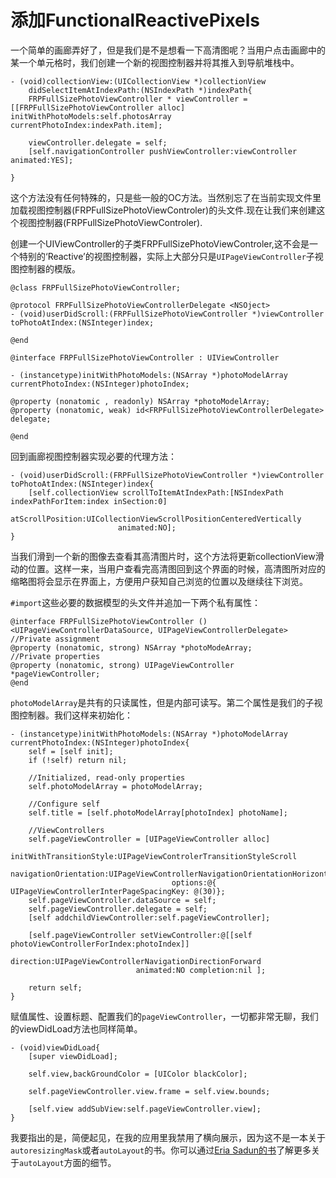 # 添加FunctionalReactivePixels
一个简单的画廊弄好了，但是我们是不是想看一下高清图呢？当用户点击画廊中的某一个单元格时，我们创建一个新的视图控制器并将其推入到导航堆栈中。

```
- (void)collectionView:(UICollectionView *)collectionView 
	didSelectItemAtIndexPath:(NSIndexPath *)indexPath{
	FRPFullSizePhotoViewController * viewController = [[FRPFullSizePhotoViewController alloc] initWithPhotoModels:self.photosArray currentPhotoIndex:indexPath.item];
	
	viewController.delegate = self;
	[self.navigationController pushViewController:viewController animated:YES];
	
}
```

这个方法没有任何特殊的，只是些一般的OC方法。当然别忘了在当前实现文件里加载视图控制器(FRPFullSizePhotoViewControler)的头文件.现在让我们来创建这个视图控制器(FRPFullSizePhotoViewControler).

创建一个UIViewController的子类FRPFullSizePhotoViewControler,这不会是一个特别的‘Reactive’的视图控制器，实际上大部分只是`UIPageViewController`子视图控制器的模版。

```
@class FRPFullSizePhotoViewController;

@protocol FRPFullSizePhotoViewControllerDelegate <NSOject>
- (void)userDidScroll:(FRPFullSizePhotoViewController *)viewController toPhotoAtIndex:(NSInteger)index;

@end

@interface FRPFullSizePhotoViewController : UIViewController

- (instancetype)initWithPhotoModels:(NSArray *)photoModelArray currentPhotoIndex:(NSInteger)photoIndex;

@property (nonatomic , readonly) NSArray *photoModelArray;
@property (nonatomic, weak) id<FRPFullSizePhotoViewControllerDelegate> delegate;

@end

```

回到画廊视图控制器实现必要的代理方法：

```
- (void)userDidScroll:(FRPFullSizePhotoViewController *)viewController toPhotoAtIndex:(NSInteger)index{
	[self.collectionView scrollToItemAtIndexPath:[NSIndexPath indexPathForItem:index inSection:0] 
				atScrollPosition:UICollectionViewScrollPositionCenteredVertically 
						animated:NO];
}
```

当我们滑到一个新的图像去查看其高清图片时，这个方法将更新collectionView滑动的位置。这样一来，当用户查看完高清图回到这个界面的时候，高清图所对应的缩略图将会显示在界面上，方便用户获知自己浏览的位置以及继续往下浏览。

`#import`这些必要的数据模型的头文件并追加一下两个私有属性：

```
@interface FRPFullSizePhotoViewController () <UIPageViewControllerDataSource, UIPageViewControllerDelegate>
//Private assignment
@property (nonatomic, strong) NSArray *photoModeArray;
//Private properties
@property (nonatomic, strong) UIPageViewController *pageViewController;
@end
```

`photoModelArray`是共有的只读属性，但是内部可读写。第二个属性是我们的子视图控制器。我们这样来初始化：

```
- (instancetype)initWithPhotoModels:(NSArray *)photoModelArray currentPhotoIndex:(NSInteger)photoIndex{
	self = [self init];
	if (!self) return nil;
	
	//Initialized, read-only properties
	self.photoModelArray = photoModelArray;
	
	//Configure self
	self.title = [self.photoModelArray[photoIndex] photoName];
	
	//ViewControllers
	self.pageViewController = [UIPageViewController alloc] 
									initWithTransitionStyle:UIPageViewControlerTransitionStyleScroll 
									navigationOrientation:UIPageViewControllerNavigationOrientationHorizontal 
									options:@{ UIPageViewControllerInterPageSpacingKey: @(30)};
	self.pageViewController.dataSource = self;
	self.pageViewController.delegate = self;
	[self addchildViewController:self.pageViewController];
	
	[self.pageViewController setViewController:@[[self photoViewControllerForIndex:photoIndex]] 
							direction:UIPageViewControllerNavigationDirectionForward 
							animated:NO completion:nil ];
							
	return self;
}
```

赋值属性、设置标题、配置我们的`pageViewController`，一切都非常无聊，我们的viewDidLoad方法也同样简单。

```
- (void)viewDidLoad{
	[super viewDidLoad];
	
	self.view,backGroundColor = [UIColor blackColor];
	
	self.pageViewController.view.frame = self.view.bounds;
	
	[self.view addSubView:self.pageViewController.view];
}
```
我要指出的是，简便起见，在我的应用里我禁用了横向展示，因为这不是一本关于`autoresizingMask`或者`autoLayout`的书。你可以通过[Eria Sadun的书]()了解更多关于`autoLayout`方面的细节。

